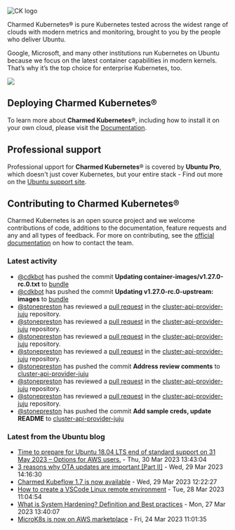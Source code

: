 ![CK logo](https://assets.ubuntu.com/v1/451d4cf4-Charmed+Kubernetes_RGB_onWhite_2022.svg)

Charmed Kubernetes® is pure Kubernetes tested across the widest range of clouds with modern metrics and monitoring, brought to you by the people who deliver Ubuntu.

Google, Microsoft, and many other institutions run Kubernetes on Ubuntu because we focus on the latest container capabilities in modern kernels. That’s why it’s the top choice for enterprise Kubernetes, too.

![](https://assets.ubuntu.com/v1/843c77b6-juju-at-a-glace.svg)

## Deploying Charmed Kubernetes®

To learn more about **Charmed Kubernetes**®, including how to install it on your own cloud, please visit the [Documentation][docs].

## Professional support

Professional upport for **Charmed Kubernetes**® is covered by **Ubuntu Pro**, which doesn't just cover Kubernetes, but your entire stack - Find out more on the [Ubuntu support site](https://ubuntu.com/support).

## Contributing to Charmed Kubernetes®

Charmed Kubernetes is an open source project and we welcome contributions of code, additions to the documentation, feature requests and any and all types of feedback. For more on contributing, see the [official documentation][get-in-touch] on how to contact the team.

<!-- LINKS -->
[docs]: https://ubuntu.com/kubernetes/docs
[get-in-touch]: https://ubuntu.com/kubernetes/docs/get-in-touch

### Latest activity

<!-- activity starts -->
 - [@cdkbot](https://github.com/cdkbot) has pushed the commit **Updating container-images/v1.27.0-rc.0.txt** to [bundle](https://github.com/charmed-kubernetes/bundle)
 - [@cdkbot](https://github.com/cdkbot) has pushed the commit **Updating v1.27.0-rc.0-upstream: images** to [bundle](https://github.com/charmed-kubernetes/bundle)
 - [@stonepreston](https://github.com/stonepreston) has reviewed a [pull request](https://github.com/charmed-kubernetes/cluster-api-provider-juju/pull/10) in the [cluster-api-provider-juju](https://github.com/charmed-kubernetes/cluster-api-provider-juju) repository.
 - [@stonepreston](https://github.com/stonepreston) has reviewed a [pull request](https://github.com/charmed-kubernetes/cluster-api-provider-juju/pull/10) in the [cluster-api-provider-juju](https://github.com/charmed-kubernetes/cluster-api-provider-juju) repository.
 - [@stonepreston](https://github.com/stonepreston) has reviewed a [pull request](https://github.com/charmed-kubernetes/cluster-api-provider-juju/pull/10) in the [cluster-api-provider-juju](https://github.com/charmed-kubernetes/cluster-api-provider-juju) repository.
 - [@stonepreston](https://github.com/stonepreston) has reviewed a [pull request](https://github.com/charmed-kubernetes/cluster-api-provider-juju/pull/10) in the [cluster-api-provider-juju](https://github.com/charmed-kubernetes/cluster-api-provider-juju) repository.
 - [@stonepreston](https://github.com/stonepreston) has pushed the commit **Address review comments** to [cluster-api-provider-juju](https://github.com/charmed-kubernetes/cluster-api-provider-juju)
 - [@stonepreston](https://github.com/stonepreston) has reviewed a [pull request](https://github.com/charmed-kubernetes/cluster-api-provider-juju/pull/10) in the [cluster-api-provider-juju](https://github.com/charmed-kubernetes/cluster-api-provider-juju) repository.
 - [@stonepreston](https://github.com/stonepreston) has reviewed a [pull request](https://github.com/charmed-kubernetes/cluster-api-provider-juju/pull/10) in the [cluster-api-provider-juju](https://github.com/charmed-kubernetes/cluster-api-provider-juju) repository.
 - [@stonepreston](https://github.com/stonepreston) has pushed the commit **Add sample creds, update README** to [cluster-api-provider-juju](https://github.com/charmed-kubernetes/cluster-api-provider-juju)
<!-- activity ends -->

<!-- roadmap starts -->

<!-- roadmap ends -->

### Latest from the Ubuntu blog

<!-- blog starts -->
* [Time to prepare for Ubuntu 18.04 LTS end of standard support on 31 May 2023 – Options for AWS users.](https://ubuntu.com//blog/time-to-prepare-for-ubuntu-18-04-lts-end-of-standard-support-on-31-may-2023-options-for-aws-users) - Thu, 30 Mar 2023 13:43:04 
* [3 reasons why OTA updates are important [Part II]](https://ubuntu.com//blog/3-reasons-why-ota-updates-are-important-part-ii) - Wed, 29 Mar 2023 14:16:30 
* [Charmed Kubeflow 1.7 is now available](https://ubuntu.com//blog/kubeflow-1-7-available) - Wed, 29 Mar 2023 12:22:27 
* [How to create a VSCode Linux remote environment](https://ubuntu.com//blog/how-to-create-a-vscode-linux-remote-environment) - Tue, 28 Mar 2023 11:04:54 
* [What is System Hardening? Definition and Best practices](https://ubuntu.com//blog/what-is-system-hardening-definition-and-best-practices) - Mon, 27 Mar 2023 13:40:07 
* [MicroK8s is now on AWS marketplace](https://ubuntu.com//blog/microk8s-is-now-on-aws-marketplace) - Fri, 24 Mar 2023 11:01:35 
<!-- blog ends -->
